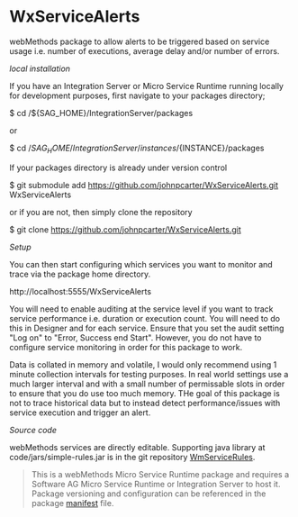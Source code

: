 # WxServiceAlerts

webMethods package to allow alerts to be triggered based on service usage i.e. number of executions, average delay and/or number of errors.

*local installation*

If you have an Integration Server or Micro Service Runtime running locally for development purposes, first navigate to your packages directory;

$ cd /${SAG_HOME}/IntegrationServer/packages

or

$ cd /${SAG_HOME}/IntegrationServer/instances/${INSTANCE}/packages

If your packages directory is already under version control

$ git submodule add https://github.com/johnpcarter/WxServiceAlerts.git WxServiceAlerts

or if you are not, then simply clone the repository

$ git clone https://github.com/johnpcarter/WxServiceAlerts.git

*Setup*

You can then start configuring which services you want to monitor and trace via the package home directory.

http://localhost:5555/WxServiceAlerts

You will need to enable auditing at the service level if you want to track service performance i.e. duration or execution count. You will need to do this in Designer and for each service. Ensure that you set the audit setting "Log on" to "Error, Success end Start". However, you do not have to configure service monitoring in order for this package to work.

Data is collated in memory and volatile, I would only recommend using 1 minute collection intervals for testing purposes. In real world settings use a much larger interval and with a small number of permissable slots in order to ensure that you do use too much memory. THe goal of this package is not to trace historical data but to instead detect performance/issues with service execution and trigger an alert.

*Source code*

webMethods services are directly editable. Supporting java library at code/jars/simple-rules.jar is in the
git repository [WmServiceRules](https://github.com/johnpcarter/WmServiceRules).

> This is a webMethods Micro Service Runtime package and requires a Software AG Micro Service Runtime or Integration Server to host it. Package versioning and configuration can be referenced in the package [manifest](./manifest.v3)  file.
